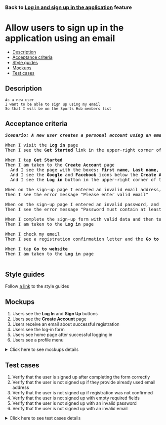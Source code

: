 ### Back to [Log in and sign up in the application](../../README.md) feature

# Allow users to sign up in the application using an email

- [Description](#description)
- [Acceptance criteria](#acceptance-criteria)
- [Style guides](#style-guides)
- [Mockups](#mockups)
- [Test cases](#test-cases)

## Description

    As a new user
    I want to be able to sign up using my email
    So that I will be on the Sports Hub members list

## Acceptance criteria

<pre>
<b><i>Scenario: A new user creates a personal account using an email</i></b>

When I visit the <b>Log in</b> page
Then I see the <b>Get Started</b> link in the upper-right corner of the page

When I tap <b>Get Started</b>
Then I am taken to the <b>Create Account</b> page
  And I see the page with the boxes: <b>First name</b>, <b>Last name</b>, <b>Email</b>, <b>Password</b>, and the <b>Sign up</b> button
  And I see the <b>Google</b> and <b>Facebook</b> icons below the <b>Create Account</b> label
  And I see the <b>Log in</b> button in the upper-right corner of the page next to the label "Already have an account?" on the left

When on the sign-up page I entered an invalid email address, and then tap <b>Sign up</b>
Then I see the error message "Please enter valid email"

When on the sign-up page I entered an invalid password, and tap <b>Sign up</b>
Then I see the error message "Password must contain at least 8 characters (letters and numbers)"

When I complete the sign-up form with valid data and then tap <b>Sign up</b>
Then I am taken to the <b>Log in</b> page

When I check my email
Then I see a registration confirmation letter and the <b>Go to website button</b>

When I tap <b>Go to website</b>
Then I am taken to the <b>Log in</b> page

</pre>

## Style guides

Follow [a link](https://www.figma.com/proto/0zkkf5WC77OSpvyD6YXpFE/Style-guides?page-id=0%3A1&node-id=19%3A5368&viewport=266%2C48%2C0.54&scaling=min-zoom&starting-point-node-id=19%3A5368) to the style guides

## Mockups

1. Users see the <b>Log In</b> and <b>Sign Up</b> buttons
2. Users see the <b>Create Account</b> page
3. Users receive an email about successful registration
4. Users see the log-in form
5. Users see home page after successful logging in
6. Users see a profile menu

<details>
  <summary>Click here to see mockups details</summary>

**1. Users see the Log In and Sign Up buttons:**

![Users see the Log In and Sign Up buttons](/sports_hub_portal/mobile_application_features/log_in_and_sign_up/images/application_user_profile_menu_logged_out.png)

**2. Users see the Create Account page:**

![Users see the Create Account page](/sports_hub_portal/mobile_application_features/log_in_and_sign_up/images/application_sing_up_form.png)

**3. Users receive an email about successful registration:**

![Users receive an email about successful registration](/sports_hub_portal/mobile_application_features/log_in_and_sign_up/images/email_successful_sing_up.png)

**4. Users see the log-in form:**

![Users see the log-in form](/sports_hub_portal/mobile_application_features/log_in_and_sign_up/images/application_log_in_form.png)

**5. Users see home page after successful logging in:**

![Users see home page after successful logging in](/sports_hub_portal/mobile_application_features/log_in_and_sign_up/images/application_main_articles_section.png)

**6. Users see a profile menu:**

![Users see a profile menu](/sports_hub_portal/mobile_application_features/log_in_and_sign_up/images/application_user_profile_menu_logged_with_email.png)

</details>

## Test cases

1. Verify that the user is signed up after completing the form correctly
2. Verify that the user is not signed up if they provide already used email address
3. Verify that the user is not signed up if registration was not confirmed
4. Verify that the user is not signed up with empty required fields
5. Verify that the user is not signed up with an invalid password
6. Verify that the user is not signed up with an invalid email

<details>
  <summary>Click here to see test cases details</summary>

### **#1. Verify that the user is signed up after completing the form correctly**

|Preconditions|Steps|Expected result
------|-------|----------
|- Go to the Sports Hub home page</br>- The user is not logged in to the account|1) In the upper-right corner of the page, tap **Get Started**</br>2) Enter valid data in all required fields on the **Create Account** page</br>3) Tap **Sign Up**</br>4) Check the entered email inbox</br>5) In the subscription confirmation email, tap **Go to website**|4) The user receives the subscription confirmation email</br>5) The user goes to the **Log in** page and is able to log in to the application with the data used to sign up|

### **#2. Verify that the user is not signed up if they provide already used email address**

|Preconditions|Steps|Expected result
------|-------|----------
|- Go to the Sports Hub home page</br>- The user is not logged in to the account</br>- The user already has an account on the Sports Hub|1) Tap **Get Started**</br>2) Enter valid data in all required fields on the **Create Account** page</br>3) Enter the email of an already registered user</br>4) Tap **Sign up**|4) The user receives the message that the email address is already in use|

### **#3. Verify that the user is not signed up if registration was not confirmed**

|Preconditions|Steps|Expected result
------|-------|----------
|- Go to the Sports Hub home page</br>- The user is not logged in to the account|1) Tap **Get Started**</br>2) Enter valid data in all required fields on the **Create Account** page</br>3) Tap **Sign up**</br>4) Check your email</br>5) Do not confirm registration </br>6) Go to the <b>Log in</b> page</br>7) Try to log in with credentials used to sign up|4) The user receives an email about successful registration</br>7) The user is not able to log in|

### **#4. Verify that the user is not signed up with empty required fields**

|Preconditions|Steps|Expected result
------|-------|----------
|- Go to the Sports Hub home page</br>- The user is not logged in to the account|1) Tap **Get started**</br>2) Leave the required fields empty on the **Create Account** page</br>3) Tap **Sign up**|3) The user receives a message that all required fields should not be empty|

### **#5. Verify that the user is not signed up with an invalid password**

|Preconditions|Steps|Expected result
------|-------|----------
|- Go to the Sports Hub home page</br>- The user is not logged in to the account</br>-Password must contain at least 8 characters (letters and numbers)|1) Tap **Get Started**</br>2) Enter valid data in all required fields on the **Create Account** page</br>3) Type the password that contains less than 8 characters, does not contain letters, or contains only letters or numbers</br>4) Tap **Sign up**|4) The message "_Password must contain at least 8 characters (letters and numbers)_" appears|

### **#6. Verify that the user is not signed up with an invalid email**

|Preconditions|Steps|Expected result
------|-------|----------
|- Go to the Sports Hub home page</br>- The user is not logged in to the account|1) Tap **Get Started**</br>2) Enter valid data in all required fields on the **Create Account** page</br>3) Enter an invalid email address</br>4) Tap **Sign up**|4) The message "_Please enter valid email_" appears|
</details>
